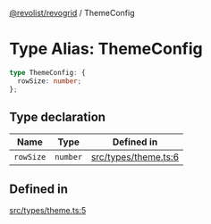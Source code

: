 [@revolist/revogrid](README.md) / ThemeConfig

# Type Alias: ThemeConfig

```ts
type ThemeConfig: {
  rowSize: number;
};
```

## Type declaration

| Name | Type | Defined in |
| ------ | ------ | ------ |
| `rowSize` | `number` | [src/types/theme.ts:6](https://github.com/revolist/revogrid/blob/179ef4790c9da8e1216f1005cb3571a276adbd08/src/types/theme.ts#L6) |

## Defined in

[src/types/theme.ts:5](https://github.com/revolist/revogrid/blob/179ef4790c9da8e1216f1005cb3571a276adbd08/src/types/theme.ts#L5)
